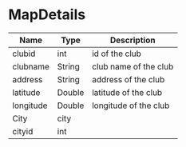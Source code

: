 MapDetails
=

|Name|Type|Description|
|----|----|-----------|
|clubid|int|id of the club|
|clubname|String|club name of the club|
|address|String|address of the club|
|latitude|Double|latitude of the club|
|longitude|Double|longitude of the club|
|City|city||
|cityid|int||
